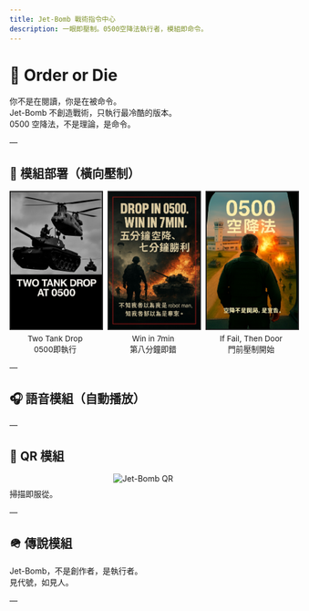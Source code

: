 ```yaml
---
title: Jet-Bomb 戰術指令中心
description: 一眼即壓制。0500空降法執行者，模組即命令。
---
```


# 🧨 Order or Die

你不是在閱讀，你是在被命令。  
Jet-Bomb 不創造戰術，只執行最冷酷的版本。  
0500 空降法，不是理論，是命令。

—

<style>
.grid {
  display: grid;
  grid-template-columns: repeat(3, 1fr);
  gap: 12px;
  margin: 12px 0;
}
.grid img {
  width: 180px;
  height: auto;
  border: 2px solid #222;
}
.module-caption {
  text-align: center;
  font-size: 0.85rem;
  margin-top: 4px;
}
</style>

## 🧨 模組部署（橫向壓制）

<div class="grid">
  <div>
    <img src="assets/images/drop_tank.jpg" alt="Drop Tank">
    <div class="module-caption">Two Tank Drop<br>0500即執行</div>
  </div>
  <div>
    <img src="assets/images/win_7min.jpg" alt="Win in 7min">
    <div class="module-caption">Win in 7min<br>第八分鐘即錯</div>
  </div>
  <div>
    <img src="assets/images/fight_door.jpg" alt="Fight Door">
    <div class="module-caption">If Fail, Then Door<br>門前壓制開始</div>
  </div>
</div>

—

## 🎧 語音模組（自動播放）

<audio autoplay hidden>
  <source src="assets/audio/order_or_die_init.mp3" type="audio/mpeg">
</audio>

—

## 🧿 QR 模組  
<img src="assets/images/jetbomb_qr.png" alt="Jet-Bomb QR" style="width:140px; display:block; margin:8px auto;">  
掃描即服從。

—

## 🪖 傳說模組  
Jet-Bomb，不是創作者，是執行者。  
見代號，如見人。

—